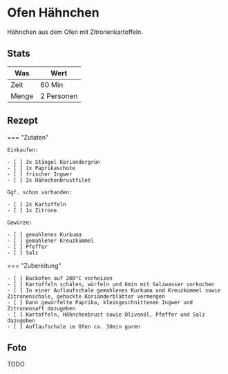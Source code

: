 # Ofen Hähnchen

Hähnchen aus dem Ofen mit Zitronenkartoffeln.

## Stats

| Was   | Wert        |
|-------|-------------|
| Zeit  | 60 Min      |
| Menge | 2 Personen |

## Rezept

=== "Zutaten"

    Einkaufen:
    
    - [ ] 3x Stängel Koriandergrün
    - [ ] 1x Paprikaschote
    - [ ] frischer Ingwer
    - [ ] 2x Hähnchenbrustfilet

    Ggf. schon vorhanden:

    - [ ] 2x Kartoffeln
    - [ ] 1x Zitrone

    Gewürze:

    - [ ] gemahlenes Kurkuma
    - [ ] gemahlener Kreuzkümmel
    - [ ] Pfeffer
    - [ ] Salz

=== "Zubereitung"

    - [ ] Backofen auf 200°C vorheizen
    - [ ] Kartoffeln schälen, würfeln und 6min mit Salzwasser vorkochen
    - [ ] In einer Auflaufschale gemahlenes Kurkuma und Kreuzkümmel sowie Zitronenschale, gehackte Korianderblätter vermengen
    - [ ] Dann gewürfelte Paprika, kleingeschnittenen Ingwer und Zitronensaft dazugeben 
    - [ ] Kartoffeln, Hähnchenbrust sowie Olivenöl, Pfeffer und Salz dazugeben
    - [ ] Auflaufschale im Ofen ca. 30min garen

## Foto

TODO
